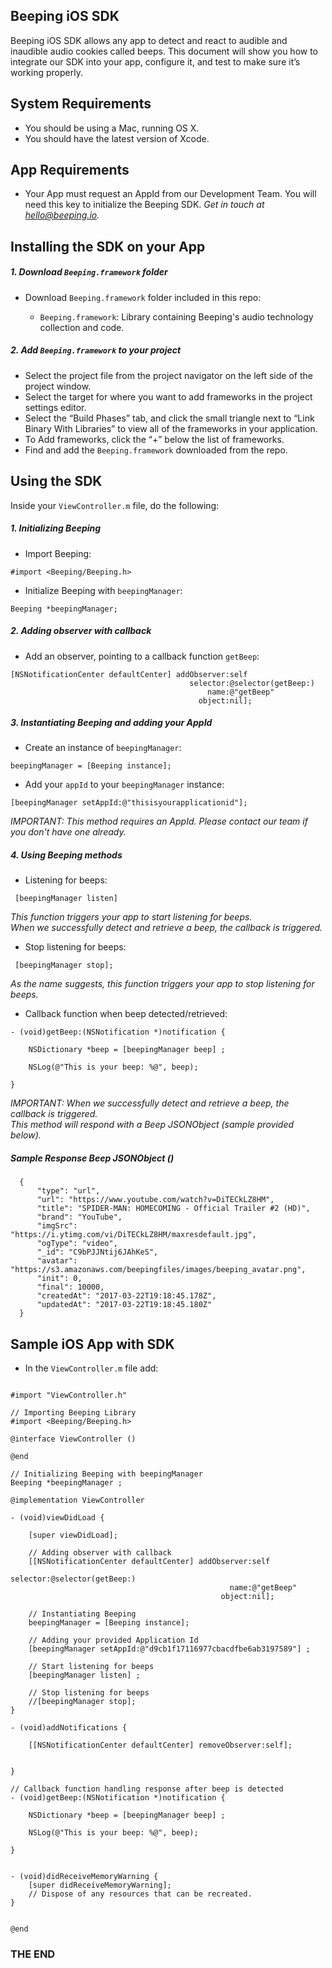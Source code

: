 ## Beeping iOS SDK
Beeping iOS SDK allows any app to detect and react to audible and inaudible audio cookies called beeps.
This document will show you how to integrate our SDK into your app, configure it, and test to make sure it’s working properly.

## System Requirements

* You should be using a Mac, running OS X.
* You should have the latest version of Xcode.

## App Requirements

* Your App must request an AppId from our Development Team. You will need this key to initialize the Beeping SDK. *Get in touch at hello@beeping.io.*

## Installing the SDK on your App

##### 1. Download `Beeping.framework` folder

* Download `Beeping.framework` folder included in this repo:

    * `Beeping.framework`: Library containing Beeping's audio technology collection and code.

##### 2. Add `Beeping.framework` to your project

* Select the project file from the project navigator on the left side of the project window.
* Select the target for where you want to add frameworks in the project settings editor.
* Select the “Build Phases” tab, and click the small triangle next to “Link Binary With Libraries” to view all of the frameworks in your application.
* To Add frameworks, click the “+” below the list of frameworks.
* Find and add the `Beeping.framework` downloaded from the repo.
 
## Using the SDK

Inside your `ViewController.m` file, do the following:

##### 1. Initializing Beeping

* Import Beeping:
```
#import <Beeping/Beeping.h>
```
* Initialize Beeping with `beepingManager`:
```
Beeping *beepingManager;
```
##### 2. Adding observer with callback

* Add an observer, pointing to a callback function `getBeep`:
```
[NSNotificationCenter defaultCenter] addObserver:self
                                        selector:@selector(getBeep:)
                                            name:@"getBeep"
                                          object:nil];
```
##### 3. Instantiating Beeping and adding your AppId 

* Create an instance of `beepingManager`:
```
beepingManager = [Beeping instance];
```
* Add your `appId` to your `beepingManager` instance:
```
[beepingManager setAppId:@"thisisyourapplicationid"];
```
*IMPORTANT: This method requires an AppId. Please contact our team if you don't have one already.*

##### 4. Using Beeping methods

* Listening for beeps:
```
 [beepingManager listen]
```
*This function triggers your app to start listening for beeps.<br>
When we successfully detect and retrieve a beep, the callback is triggered.*

* Stop listening for beeps:
```
 [beepingManager stop];
```
*As the name suggests, this function triggers your app to stop listening for beeps.*

* Callback function when beep detected/retrieved:
```
- (void)getBeep:(NSNotification *)notification {
    
    NSDictionary *beep = [beepingManager beep] ;
    
    NSLog(@"This is your beep: %@", beep);
    
}
```
*IMPORTANT: When we successfully detect and retrieve a beep, the callback is triggered.<br>
This method will respond with a Beep JSONObject (sample provided below).*

##### Sample Response Beep JSONObject ()
```
  {
      "type": "url",
      "url": "https://www.youtube.com/watch?v=DiTECkLZ8HM",
      "title": "SPIDER-MAN: HOMECOMING - Official Trailer #2 (HD)",
      "brand": "YouTube",
      "imgSrc": "https://i.ytimg.com/vi/DiTECkLZ8HM/maxresdefault.jpg",
      "ogType": "video",
      "_id": "C9bPJJNtij6JAhKeS",
      "avatar": "https://s3.amazonaws.com/beepingfiles/images/beeping_avatar.png",
      "init": 0,
      "final": 10000,
      "createdAt": "2017-03-22T19:18:45.178Z",
      "updatedAt": "2017-03-22T19:18:45.180Z"
  }
```

## Sample iOS App with SDK

* In the `ViewController.m` file add:
```

#import "ViewController.h"

// Importing Beeping Library
#import <Beeping/Beeping.h>

@interface ViewController ()

@end

// Initializing Beeping with beepingManager
Beeping *beepingManager ;

@implementation ViewController

- (void)viewDidLoad {
    
    [super viewDidLoad];
    
    // Adding observer with callback
    [[NSNotificationCenter defaultCenter] addObserver:self
                                             selector:@selector(getBeep:)
                                                 name:@"getBeep"
                                               object:nil];
    
    // Instantiating Beeping
    beepingManager = [Beeping instance];
    
    // Adding your provided Application Id
    [beepingManager setAppId:@"d9cb1f17116977cbacdfbe6ab3197589"] ;
    
    // Start listening for beeps
    [beepingManager listen] ;
    
    // Stop listening for beeps
    //[beepingManager stop];
}

- (void)addNotifications {
    
    [[NSNotificationCenter defaultCenter] removeObserver:self];
    
    
}

// Callback function handling response after beep is detected
- (void)getBeep:(NSNotification *)notification {
    
    NSDictionary *beep = [beepingManager beep] ;
    
    NSLog(@"This is your beep: %@", beep);
    
}


- (void)didReceiveMemoryWarning {
    [super didReceiveMemoryWarning];
    // Dispose of any resources that can be recreated.  
}


@end
```

### THE END